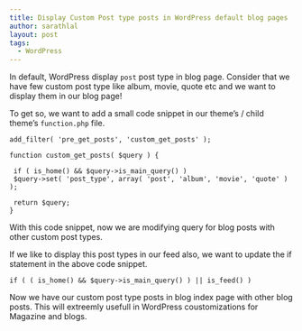 ```yaml
---
title: Display Custom Post type posts in WordPress default blog pages
author: sarathlal
layout: post
tags:
  - WordPress
---
```


In default, WordPress display `post` post type in blog page. Consider that we have few custom post type like album, movie, quote etc and we want to display them in our blog page!

To get so, we want to add a small code snippet in our theme’s / child theme’s `function.php` file.

	add_filter( 'pre_get_posts', 'custom_get_posts' );

	function custom_get_posts( $query ) {

	 if ( is_home() && $query->is_main_query() )
	 $query->set( 'post_type', array( 'post', 'album', 'movie', 'quote' ) );

	 return $query;
	}

With this code snippet, now we are modifying query for blog posts with other custom post types.

If we like to display this post types in our feed also, we want to update the if statement in the above code snippet.

	if ( ( is_home() && $query->is_main_query() ) || is_feed() )

Now we have our custom post type posts in blog index page with other blog posts. This will extreemly usefull in WordPress coustomizations for Magazine and blogs.
